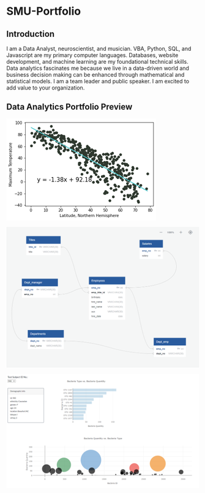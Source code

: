 # SMU-Portfolio

## Introduction

<p> I am a Data Analyst, neuroscientist, and musician. VBA, Python, SQL, and Javascript are my primary computer languages. Databases, website development, and machine learning are my foundational technical skills. Data analytics fascinates me because we live in a data-driven world and business decision making can be enhanced through mathematical and statistical models. I am a team leader and public speaker. I am excited to add value to your organization. </p>

## Data Analytics Portfolio Preview

![Alt text](API1.png?raw=true "Title")

![Alt text](erd1.png?raw=true "Title")

![Alt text](plotly1.png?raw=true "Title")
